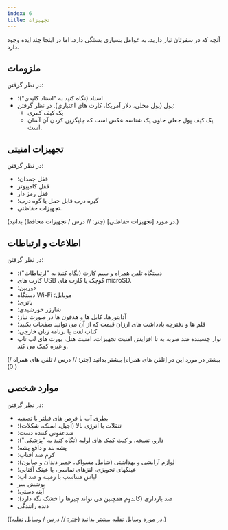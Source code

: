 ```yaml
---
index: 6
title: تجهیزات
---
```

آنچه که در سفرتان نیاز دارید، به عوامل بسیاری بستگی دارد، اما در اینجا چند ایده وجود دارد.

## ملزومات

در نظر گرفتن:

*   اسناد (نگاه کنید به "اسناد کلیدی")؛
*   پول (پول محلی، دلار آمریکا، کارت های اعتباری). در نظر گرفتن:
    * یک کیف کمری
    * یک کیف پول جعلی حاوی یک شناسه عکس است که جایگزین کردن آن آسان است.

## تجهیزات امنیتی

در نظر گرفتن:

*   قفل چمدان؛
*   قفل کامپیوتر
*   قفل رمز دار
*   گیره درب قابل حمل یا گوه درب؛
*   تجهیزات حفاظتی.

(در مورد [تجهیزات حفاظتی] (چتر: // درس / تجهیزات محافظ) بدانید.)

## اطلاعات و ارتباطات

در نظر گرفتن:

*   دستگاه تلفن همراه و سیم کارت (نگاه کنید به "ارتباطات")؛
*   کارت های USB کوچک یا کارت های microSD.
*   دوربین؛
*   دستگاه Wi-Fi موبایل؛
*   باتری؛
*   شارژر خورشیدی؛
*   آداپتورها، کابل ها و هدفون ها در صورت نیاز؛
*   قلم ها و دفترچه بادداشت های ارزان قیمت که از آن می توانید صفحات بکنید؛
*   کتاب لغت یا برنامه زبان خارجی؛
*   نوار چسبنده ضد ضربه به تا افزایش امنیت تجهیزات، امنیت هتل، پورت های لپ تاپ و غیره کمک می کند.

(بیشتر در مورد این در [تلفن های همراه] بیشتر بدانید (چتر: // درس / تلفن های همراه / 0).)

## موارد شخصی

در نظر گرفتن:

*   بطری آب با قرص های فیلتر یا تصفیه
*   تنقلات با انرژی بالا (آجیل، اسنک، شکلات)؛
*   ضدعفونی کننده دست؛
*   دارو، نسخه، و کیت کمک های اولیه (نگاه کنید به "پزشکی")؛
*   پشه بند و دافع پشه؛
*   کرم ضد آفتاب؛
*   لوازم آرایشی و بهداشتی (شامل مسواک، خمیر دندان و صابون)؛
*   عینکهای تجویزی، لنزهای تماسی، یا عینک آفتابی؛
*   لباس متناسب با زمینه و ضد آب؛
*   پوشش سر
*   آینه دستی؛
*   ضد بارداری (کاندوم همچنین می تواند چیزها را خشک نگه دارد)؛
*   دنده رانندگی

(در مورد وسایل نقلیه بیشتر بدانید (چتر: // درس / وسایل نقلیه).)